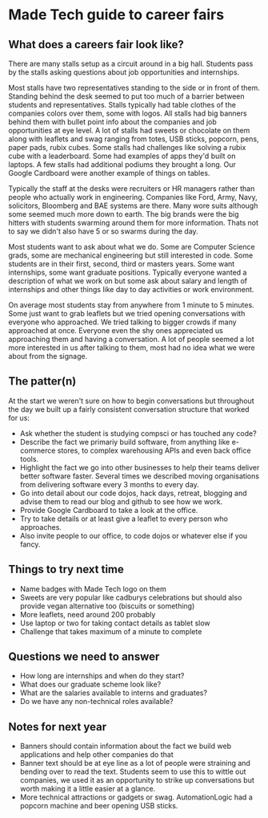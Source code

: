 # Made Tech guide to career fairs

## What does a careers fair look like?

There are many stalls setup as a circuit around in a big hall. Students pass by the stalls asking questions about job opportunities and internships.

Most stalls have two representatives standing to the side or in front of them. Standing behind the desk seemed to put too much of a barrier between students and representatives. Stalls typically had table clothes of the companies colors over them, some with logos. All stalls had big banners behind them with bullet point info about the companies and job opportunities at eye level. A lot of stalls had sweets or chocolate on them along with leaflets and swag ranging from totes, USB sticks, popcorn, pens, paper pads, rubix cubes. Some stalls had challenges like solving a rubix cube with a leaderboard. Some had examples of apps they'd built on laptops. A few stalls had additional podiums they brought a long. Our Google Cardboard were another example of things on tables.

Typically the staff at the desks were recruiters or HR managers rather than people who actually work in engineering. Companies like Ford, Army, Navy, solicitors, Bloomberg and BAE systems are there. Many wore suits although some seemed much more down to earth. The big brands were the big hitters with students swarming around them for more information. Thats not to say we didn't also have 5 or so swarms during the day.

Most students want to ask about what we do. Some are Computer Science grads, some are mechanical engineering but still interested in code. Some students are in their first, second, third or masters years. Some want internships, some want graduate positions. Typically everyone wanted a description of what we work on but some ask about salary and length of internships and other things like day to day activities or work environment.

On average most students stay from anywhere from 1 minute to 5 minutes. Some just want to grab leaflets but we tried opening conversations with everyone who approached. We tried talking to bigger crowds if many approached at once. Everyone even the shy ones appreciated us approaching them and having a conversation. A lot of people seemed a lot more interested in us after talking to them, most had no idea what we were about from the signage.

## The patter(n)

At the start we weren't sure on how to begin conversations but throughout the day we built up a fairly consistent conversation structure that worked for us:

 - Ask whether the student is studying compsci or has touched any code?
 - Describe the fact we primariy build software, from anything like e-commerce stores, to complex warehousing APIs and even back office tools.
 - Highlight the fact we go into other businesses to help their teams deliver better software faster. Several times we described moving organisations from delivering software every 3 months to every day.
 - Go into detail about our code dojos, hack days, retreat, blogging and advise them to read our blog and github to see how we work.
 - Provide Google Cardboard to take a look at the office.
 - Try to take details or at least give a leaflet to every person who approaches.
 - Also invite people to our office, to code dojos or whatever else if you fancy.
 
## Things to try next time

 - Name badges with Made Tech logo on them
 - Sweets are very popular like cadburys celebrations but should also provide vegan alternative too (biscuits or something)
 - More leaflets, need around 200 probably
 - Use laptop or two for taking contact details as tablet slow
 - Challenge that takes maximum of a minute to complete
 
## Questions we need to answer

 - How long are internships and when do they start?
 - What does our graduate scheme look like?
 - What are the salaries available to interns and graduates?
 - Do we have any non-technical roles available?

## Notes for next year

 - Banners should contain information about the fact we build web applications and help other companies do that
 - Banner text should be at eye line as a lot of people were straining and bending over to read the text. Students seem to use this to wittle out companies, we used it as an opportunity to strike up conversations but worth making it a little easier at a glance.
 - More technical attractions or gadgets or swag. AutomationLogic had a popcorn machine and beer opening USB sticks.
